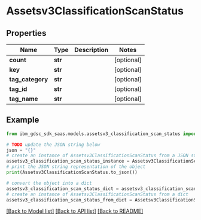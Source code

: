 # Assetsv3ClassificationScanStatus


## Properties

Name | Type | Description | Notes
------------ | ------------- | ------------- | -------------
**count** | **str** |  | [optional] 
**key** | **str** |  | [optional] 
**tag_category** | **str** |  | [optional] 
**tag_id** | **str** |  | [optional] 
**tag_name** | **str** |  | [optional] 

## Example

```python
from ibm_gdsc_sdk_saas.models.assetsv3_classification_scan_status import Assetsv3ClassificationScanStatus

# TODO update the JSON string below
json = "{}"
# create an instance of Assetsv3ClassificationScanStatus from a JSON string
assetsv3_classification_scan_status_instance = Assetsv3ClassificationScanStatus.from_json(json)
# print the JSON string representation of the object
print(Assetsv3ClassificationScanStatus.to_json())

# convert the object into a dict
assetsv3_classification_scan_status_dict = assetsv3_classification_scan_status_instance.to_dict()
# create an instance of Assetsv3ClassificationScanStatus from a dict
assetsv3_classification_scan_status_from_dict = Assetsv3ClassificationScanStatus.from_dict(assetsv3_classification_scan_status_dict)
```
[[Back to Model list]](../README.md#documentation-for-models) [[Back to API list]](../README.md#documentation-for-api-endpoints) [[Back to README]](../README.md)


